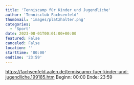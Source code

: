 ```yaml
---
title: 'Tenniscamp für Kinder und Jugendliche'
author: 'Tennisclub Fachsenfeld'
thumbnail: 'images/platzhalter.png'
categories:
  - 'Sport'
date: 2023-08-01T00:01:00+00:00
featured: False
canceled: False
location: ''
starttime: '00:00'
endtime: '23:59'
---
```

https://fachsenfeld.aalen.de/tenniscamp-fuer-kinder-und-jugendliche.199185.htm
Beginn: 00:00
 Ende: 23:59